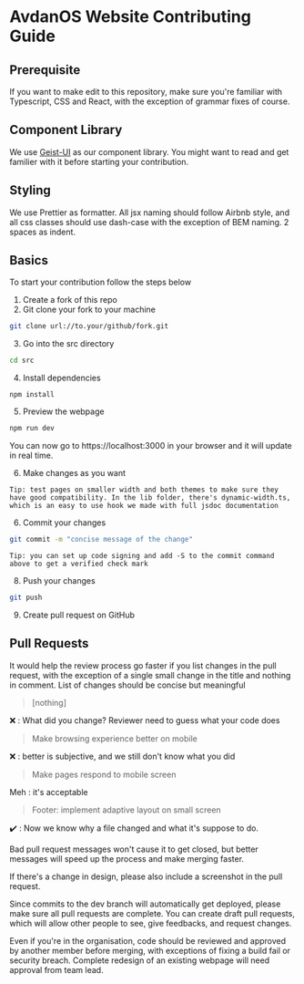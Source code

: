 # AvdanOS Website Contributing Guide

## Prerequisite

If you want to make edit to this repository, make sure you're familiar with Typescript, CSS and React, with the exception of grammar fixes of course.

## Component Library

We use [Geist-UI](https://geist-ui.dev/) as our component library. You might want to read and get familier with it before starting your contribution.

## Styling

We use Prettier as formatter. All jsx naming should follow Airbnb style, and all css classes should use dash-case with the exception of BEM naming. 2 spaces as indent.

## Basics

To start your contribution follow the steps below

1. Create a fork of this repo
2. Git clone your fork to your machine

```sh
git clone url://to.your/github/fork.git
```

3. Go into the src directory

```sh
cd src
```

4. Install dependencies

```shell
npm install
```

5. Preview the webpage

```sh
npm run dev
```

You can now go to https://localhost:3000 in your browser and it will update in real time.

6. Make changes as you want

`Tip: test pages on smaller width and both themes to make sure they have good compatibility. In the lib folder, there's dynamic-width.ts, which is an easy to use hook we made with full jsdoc documentation`

6. Commit your changes

```sh
git commit -m "concise message of the change"
```

`Tip: you can set up code signing and add -S to the commit command above to get a verified check mark`

8. Push your changes

```sh
git push
```

9. Create pull request on GitHub

## Pull Requests

 It would help the review process go faster if you list changes in the pull request, with the exception of a single small change in the title and nothing in comment. List of changes should be concise but meaningful

> [nothing]

❌ : What did you change? Reviewer need to guess what your code does

> Make browsing experience better on mobile

❌ : better is subjective, and we still don't know what you did

> Make pages respond to mobile screen

Meh : it's acceptable

> Footer: implement adaptive layout on small screen

✔️ : Now we know why a file changed and what it's suppose to do.

Bad pull request messages won't cause it to get closed, but better messages will speed up the process and make merging faster. 

If there's a change in design, please also include a screenshot in the pull request.

Since commits to the dev branch will automatically get deployed, please make sure all pull requests are complete. You can create draft pull requests, which will allow other people to see, give feedbacks, and request changes.

Even if you're in the organisation, code should be reviewed and approved by another member before merging, with exceptions of fixing a build fail or security breach. Complete redesign of an existing webpage will need approval from team lead.
